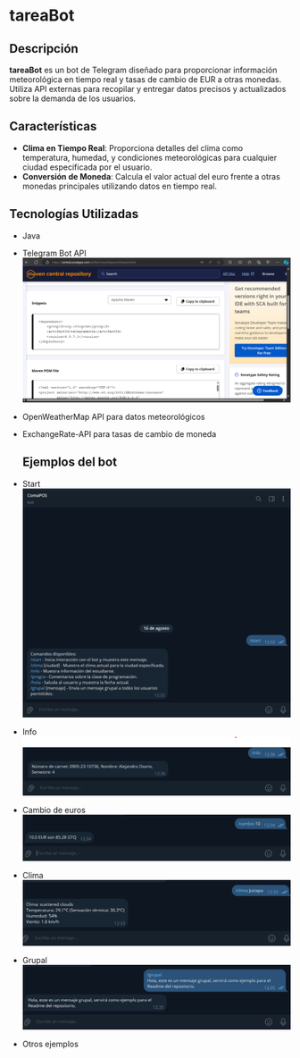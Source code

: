 # tareaBot

## Descripción
**tareaBot** es un bot de Telegram diseñado para proporcionar información meteorológica en tiempo real y tasas de cambio de EUR a otras monedas. Utiliza API externas para recopilar y entregar datos precisos y actualizados sobre la demanda de los usuarios.

## Características
- **Clima en Tiempo Real**: Proporciona detalles del clima como temperatura, humedad, y condiciones meteorológicas para cualquier ciudad especificada por el usuario.
- **Conversión de Moneda**: Calcula el valor actual del euro frente a otras monedas principales utilizando datos en tiempo real.

## Tecnologías Utilizadas
- Java
- Telegram Bot API ![](images/maven.png)
- OpenWeatherMap API para datos meteorológicos
- ExchangeRate-API para tasas de cambio de moneda

  ## Ejemplos del bot
- Start ![](images/start.png)  
- Info ![](images/info.png)
- Cambio de euros ![](images/cambio.png)
- Clima ![](images/clima.png)
- Grupal ![](images/grupal.png)
- Otros ejemplos
